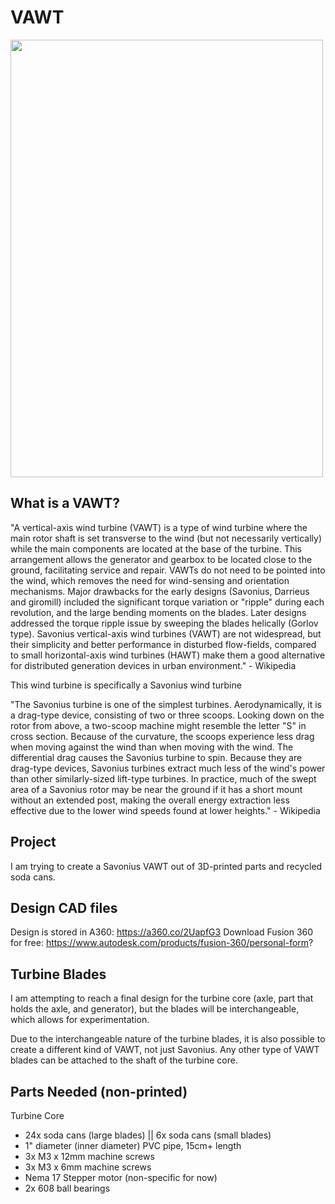 # VAWT #

<img src="https://user-images.githubusercontent.com/75654428/132063026-0ff7e066-e732-4965-addc-4b3541979ebd.png" width="500" height="700">

## What is a VAWT? ##

"A vertical-axis wind turbine (VAWT) is a type of wind turbine where the main rotor shaft is set transverse to the wind (but not necessarily vertically) while the main components 
are located at the base of the turbine. This arrangement allows the generator and gearbox to be located close to the ground, facilitating service and repair. VAWTs do not need to 
be pointed into the wind, which removes the need for wind-sensing and orientation mechanisms. Major drawbacks for the early designs (Savonius, Darrieus and giromill) 
included the significant torque variation or "ripple" during each revolution, and the large bending moments on the blades. Later designs addressed the torque ripple issue by
sweeping the blades helically (Gorlov type). Savonius vertical-axis wind turbines (VAWT) are not widespread, but their simplicity and better performance in disturbed 
flow-fields, compared to small horizontal-axis wind turbines (HAWT) make them a good alternative for distributed generation devices in urban environment." - Wikipedia


This wind turbine is specifically a Savonius wind turbine

"The Savonius turbine is one of the simplest turbines. Aerodynamically, it is a drag-type device, consisting of two or three scoops. Looking down on the rotor from above, a two-scoop machine might resemble the letter "S" in cross section. Because of the curvature, the scoops experience less drag when moving against the wind than when moving with the wind. The differential drag causes the Savonius turbine to spin. Because they are drag-type devices, Savonius turbines extract much less of the wind's power than other similarly-sized lift-type turbines. In practice, much of the swept area of a Savonius rotor may be near the ground if it has a short mount without an extended post, making the overall energy extraction less effective due to the lower wind speeds found at lower heights." - Wikipedia

## Project ##

I am trying to create a Savonius VAWT out of 3D-printed parts and recycled soda cans. 

## Design CAD files ##

Design is stored in A360: https://a360.co/2UapfG3
Download Fusion 360 for free: https://www.autodesk.com/products/fusion-360/personal-form?

## Turbine Blades ##

I am attempting to reach a final design for the turbine core (axle, part that holds the axle, and generator), but the blades will be interchangeable, which allows for experimentation.

Due to the interchangeable nature of the turbine blades, it is also possible to create a different kind of VAWT, not just Savonius. Any other type of VAWT blades can be attached to the shaft of the turbine core.

## Parts Needed (non-printed) ##

Turbine Core

- 24x soda cans (large blades) || 6x soda cans (small blades)
- 1" diameter (inner diameter) PVC pipe, 15cm+ length
- 3x M3 x 12mm machine screws
- 3x M3 x 6mm machine screws
- Nema 17 Stepper motor (non-specific for now)
- 2x 608 ball bearings




